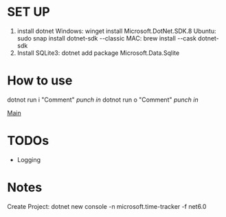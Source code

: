 # SET UP 
1. install dotnet
    Windows: winget install Microsoft.DotNet.SDK.8
    Ubuntu:  sudo snap install dotnet-sdk --classic
    MAC:     brew install --cask dotnet-sdk 
2. Install SQLite3: dotnet add package Microsoft.Data.Sqlite

# How to use
dotnot run i "Comment" *punch in*
dotnot run o "Comment" *punch in*

[Main](Program.cs)

# TODOs 
- Logging

# Notes
Create Project: dotnet new console -n microsoft.time-tracker -f net6.0
